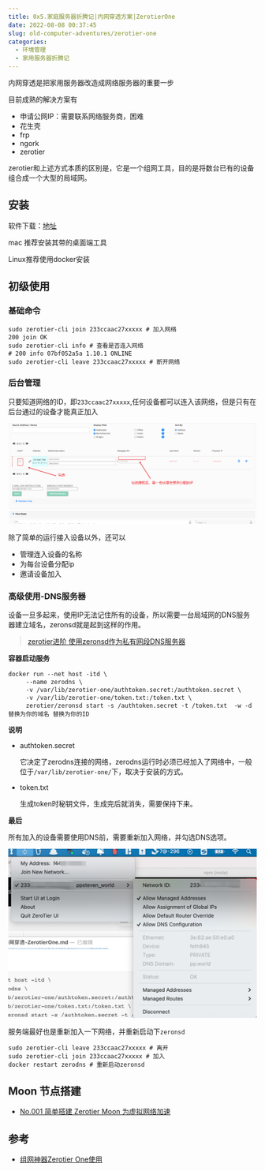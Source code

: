 ```yaml
---
title: 0x5.家庭服务器折腾记|内网穿透方案|ZerotierOne
date: 2022-08-08 00:37:45
slug: old-computer-adventures/zerotier-one
categories: 
  - 环境管理
  - 家用服务器折腾记
---
```


内网穿透是把家用服务器改造成网络服务器的重要一步

目前成熟的解决方案有

- 申请公网IP：需要联系网络服务商，困难
- 花生壳
- frp
- ngork
- zerotier

zerotier和上述方式本质的区别是，它是一个组网工具，目的是将数台已有的设备组合成一个大型的局域网。

<!--more-->
<!-- truncate -->

## 安装

软件下载：[地址](https://www.zerotier.com/download/)

mac 推荐安装其带的桌面端工具

Linux推荐使用docker安装

## 初级使用

### 基础命令

```
sudo zerotier-cli join 233ccaac27xxxxx # 加入网络
200 join OK
sudo zerotier-cli info # 查看是否连入网络
# 200 info 07bf052a5a 1.10.1 ONLINE
sudo zerotier-cli leave 233ccaac27xxxxx # 断开网络	
```

### 后台管理

只要知道网络的ID，即`233ccaac27xxxxx`,任何设备都可以连入该网络，但是只有在后台通过的设备才能真正加入

![img](./assets/img/1435533-20210902213401547-1548495256.png)

除了简单的运行接入设备以外，还可以

- 管理连入设备的名称
- 为每台设备分配ip
- 邀请设备加入

### 高级使用-DNS服务器

设备一旦多起来，使用IP无法记住所有的设备，所以需要一台局域网的DNS服务器建立域名，zeronsd就是起到这样的作用。

> [zerotier进阶 使用zeronsd作为私有网段DNS服务器](https://www.pudn.com/news/62833b7c9b6e2b6d55d678b9.html)

**容器启动服务**

```
docker run --net host -itd \
     --name zerodns \
     -v /var/lib/zerotier-one/authtoken.secret:/authtoken.secret \
     -v /var/lib/zerotier-one/token.txt:/token.txt \
     zerotier/zeronsd start -s /authtoken.secret -t /token.txt  -w -d 替换为你的域名 替换为你的ID
```

**说明**

- authtoken.secret 

  它决定了zerodns连接的网络，zerodns运行时必须已经加入了网络中，一般位于`/var/lib/zerotier-one/`下，取决于安装的方式。

- token.txt 

  生成token时秘钥文件，生成完后就消失，需要保持下来。

**最后**

所有加入的设备需要使用DNS前，需要重新加入网络，并勾选DNS选项。

![img](./assets/img/image-20220808011653241-9892621.png)

服务端最好也是重新加入一下网络，并重新启动下`zeronsd`

```
sudo zerotier-cli leave 233ccaac27xxxxx # 离开
sudo zerotier-cli join 233ccaac27xxxxx # 加入
docker restart zerodns # 重新启动zeronsd
```

## Moon 节点搭建

- [No.001 简单搭建 Zerotier Moon 为虚拟网络加速](https://tvtv.fun/vps/001.html)

## 参考

- [组网神器Zerotier One使用](http://t.zoukankan.com/steinven-p-15220959.html)

